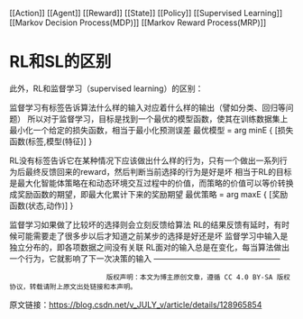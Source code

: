 [[Action]]
[[Agent]]
[[Reward]]
[[State]]
[[Policy]]
[[Supervised Learning]]
[[Markov Decision Process(MDP)]]
[[Markov Reward Process(MRP)]]




# RL和SL的区别
此外，RL和监督学习（supervised learning）的区别：

监督学习有标签告诉算法什么样的输入对应着什么样的输出（譬如分类、回归等问题）
所以对于监督学习，目标是找到一个最优的模型函数，使其在训练数据集上最小化一个给定的损失函数，相当于最小化预测误差
最优模型 = arg minE { [损失函数(标签,模型(特征)] }

RL没有标签告诉它在某种情况下应该做出什么样的行为，只有一个做出一系列行为后最终反馈回来的reward，然后判断当前选择的行为是好是坏
相当于RL的目标是最大化智能体策略在和动态环境交互过程中的价值，而策略的价值可以等价转换成奖励函数的期望，即最大化累计下来的奖励期望
最优策略 = arg maxE { [奖励函数(状态,动作)] }
 
监督学习如果做了比较坏的选择则会立刻反馈给算法
RL的结果反馈有延时，有时候可能需要走了很多步以后才知道之前某步的选择是好还是坏
监督学习中输入是独立分布的，即各项数据之间没有关联
RL面对的输入总是在变化，每当算法做出一个行为，它就影响了下一次决策的输入
————————————————

                            版权声明：本文为博主原创文章，遵循 CC 4.0 BY-SA 版权协议，转载请附上原文出处链接和本声明。
                        
原文链接：https://blog.csdn.net/v_JULY_v/article/details/128965854

